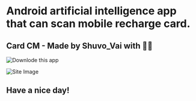 # Android artificial intelligence app that can scan mobile recharge card.
## Card CM - Made by Shuvo_Vai with 💝💘
![Downlode this app](https://cutt.ly/nQqWAqf)

![Site Image](https://raw.githubusercontent.com/shuvovai/Androir-app-Card_CM/main/myapp.jpg)

## Have a nice day!